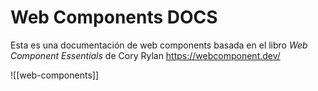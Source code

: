 
# Web Components DOCS

Esta es una documentación de web components basada en el libro *Web Component Essentials* de Cory Rylan https://webcomponent.dev/

![[web-components]]

